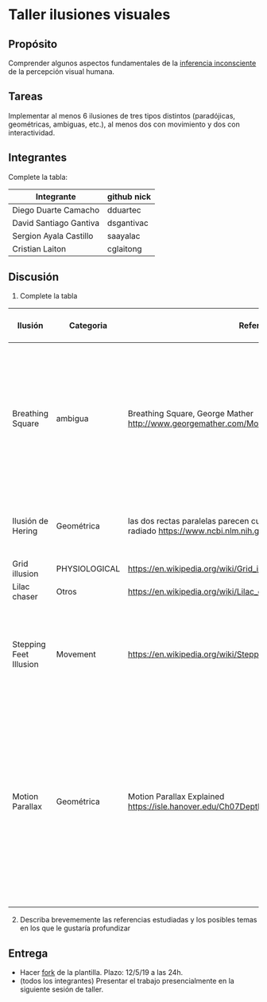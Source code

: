 # Taller ilusiones visuales

## Propósito

Comprender algunos aspectos fundamentales de la [inferencia inconsciente](https://github.com/VisualComputing/Cognitive) de la percepción visual humana.

## Tareas

Implementar al menos 6 ilusiones de tres tipos distintos (paradójicas, geométricas, ambiguas, etc.), al menos dos con movimiento y dos con interactividad.

## Integrantes

Complete la tabla:

| Integrante | github nick |
|------------|-------------|
|   Diego Duarte Camacho         |   dduartec          |
|   David Santiago Gantiva         |   dsgantivac          |
|   Sergion Ayala Castillo         |   saayalac         |
|   Cristian Laiton         |   cglaitong          |


## Discusión

1. Complete la tabla

| Ilusión | Categoria | Referencia | Tipo de interactividad (si aplica) | URL código base (si aplica) |
|---------|-----------|------------|------------------------------------|-----------------------------|
|Breathing Square|ambigua| Breathing Square, George Mather http://www.georgemather.com/MotionDemos/BreathingQT.html| al hacer click, la perspectiva cambia a detras de una rejilla que solo deja ver una parte del cuadrado, el cuadrado y la rejilla cambian de color, el cuadrado aleatoriamente y la rejilla su opuesto|https://github.com/VisualComputing/Cognitive/blob/gh-pages/sketches/rotateSquare.js|
|Ilusión de Hering| Geométrica | las dos rectas paralelas parecen curvarse alrededor del centro del haz radiado https://www.ncbi.nlm.nih.gov/pmc/articles/PMC544621/| al hacer click, desaparece el haz de lineas, mostrando las lineas paralelas  |                             |
|Grid illusion|PHYSIOLOGICAL|https://en.wikipedia.org/wiki/Grid_illusion|                                    |                             |
|Lilac chaser|Otros|https://en.wikipedia.org/wiki/Lilac_chaser|                                    |                             |
|Stepping Feet Illusion|Movement|https://en.wikipedia.org/wiki/Stepping_Feet_Illusion|Al hacer click, se ocultan o se muestran las barras verticales, dependiendo del estado el cual se encuentra actualmente|                             |
| Motion Parallax |Geométrica |Motion Parallax Explained https://isle.hanover.edu/Ch07DepthSize/Ch07MotionParallaxExpl.html | Al mantener precionado el click, se produce un movimiento de cuadrados de diferente tamaño y velocidad, lo cual causa que los cuadrados mas grandes y rapidos parezcan mas cercanos que los mas pequeños y lentos | https://forum.processing.org/two/discussion/16806/optical-illusion                            |
|         |           |            |                                    |                             |
|         |           |            |                                    |                             |
|         |           |            |                                    |                             |

2. Describa brevememente las referencias estudiadas y los posibles temas en los que le gustaría profundizar

## Entrega

* Hacer [fork](https://help.github.com/articles/fork-a-repo/) de la plantilla. Plazo: 12/5/19 a las 24h.
* (todos los integrantes) Presentar el trabajo presencialmente en la siguiente sesión de taller.
